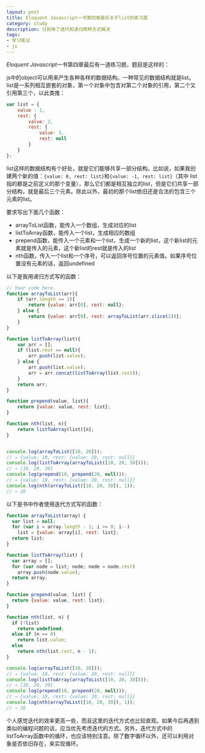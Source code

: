 ```yaml
---
layout: post
title: Eloquent Javascript一书第四章最后关于list的练习题
category: study
description: 分别用了迭代和递归两种方式解决
tags:
- 学习笔记
- js
---
```


*Eloquent Javascript*一书第四章最后有一道练习题，题目是这样的：

js中的object可以用来产生各种各样的数据结构。一种常见的数据结构就是list。list是一系列相互嵌套的对象，第一个对象中包含对第二个对象的引用，第二个又引用第三个，以此类推：

```js
var list = {
    value : 1,
    rest: {
        value: 2,
        rest: {
            value: 3,
            rest: null
        }
    }
};
```

list这样的数据结构有个好处，就是它们能够共享一部分结构。比如说，如果我创建两个新的值：`{value: 0, rest: list}`和`{value: -1, rest: list}`（其中 list 指的都是之前定义的那个变量），那么它们都是相互独立的list，但是它们共享一部分结构，就是最后三个元素。除此以外，最初的那个list依旧还是合法的包含三个元素的list。

要求写出下面几个函数：

- arrayToList函数，能传入一个数组，生成对应的list
- listToArray函数，能传入一个list，生成相应的数组
- prepend函数，能传入一个元素和一个list，生成一个新的list，这个新list的元素就是传入的元素，这个新list的rest就是传入的list
- nth函数，传入一个list和一个序号，可以返回序号位置的元素值。如果序号位置没有元素的话，返回undefined

以下是我用递归方式写的函数：

```js
// Your code here.
function arrayToList(arr){
    if (arr.length == 1){
        return {value: arr[0], rest: null};
    } else {
        return {value: arr[0], rest: arrayToList(arr.slice(1))};
    }
}

function listToArray(list){
    var arr = [];
    if (list.rest == null){
        arr.push(list.value);
    } else {
        arr.push(list.value);
        arr = arr.concat(listToArray(list.rest));
    }
    return arr;
}

function prepend(value, list){
    return {value: value, rest: list};
}

function nth(list, n){
    return listToArray(list)[n];
}


console.log(arrayToList([10, 20]));
// → {value: 10, rest: {value: 20, rest: null}}
console.log(listToArray(arrayToList([10, 20, 30])));
// → [10, 20, 30]
console.log(prepend(10, prepend(20, null)));
// → {value: 10, rest: {value: 20, rest: null}}
console.log(nth(arrayToList([10, 20, 30]), 1));
// → 20
```

以下是书中作者使用迭代方式写的函数：

```js
function arrayToList(array) {
  var list = null;
  for (var i = array.length - 1; i >= 0; i--)
    list = {value: array[i], rest: list};
  return list;
}

function listToArray(list) {
  var array = [];
  for (var node = list; node; node = node.rest)
    array.push(node.value);
  return array;
}

function prepend(value, list) {
  return {value: value, rest: list};
}

function nth(list, n) {
  if (!list)
    return undefined;
  else if (n == 0)
    return list.value;
  else
    return nth(list.rest, n - 1);
}

console.log(arrayToList([10, 20]));
// → {value: 10, rest: {value: 20, rest: null}}
console.log(listToArray(arrayToList([10, 20, 30])));
// → [10, 20, 30]
console.log(prepend(10, prepend(20, null)));
// → {value: 10, rest: {value: 20, rest: null}}
console.log(nth(arrayToList([10, 20, 30]), 1));
// → 20
```

个人感觉迭代的效率更高一些，而且这里的迭代方式也比较直观。如果今后再遇到类似的编程问题的话，应当优先考虑迭代的方式。另外，迭代方式中的listToArray函数中的循环，也应该特别注意。除了数字循环以外，还可以利用对象是否依旧存在，来实现循环。
